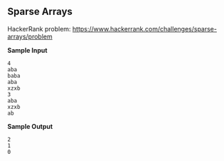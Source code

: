 ## Sparse Arrays

HackerRank problem: https://www.hackerrank.com/challenges/sparse-arrays/problem

**Sample Input**

```
4
aba
baba
aba
xzxb
3
aba
xzxb
ab
```

**Sample Output**

```
2
1
0
```